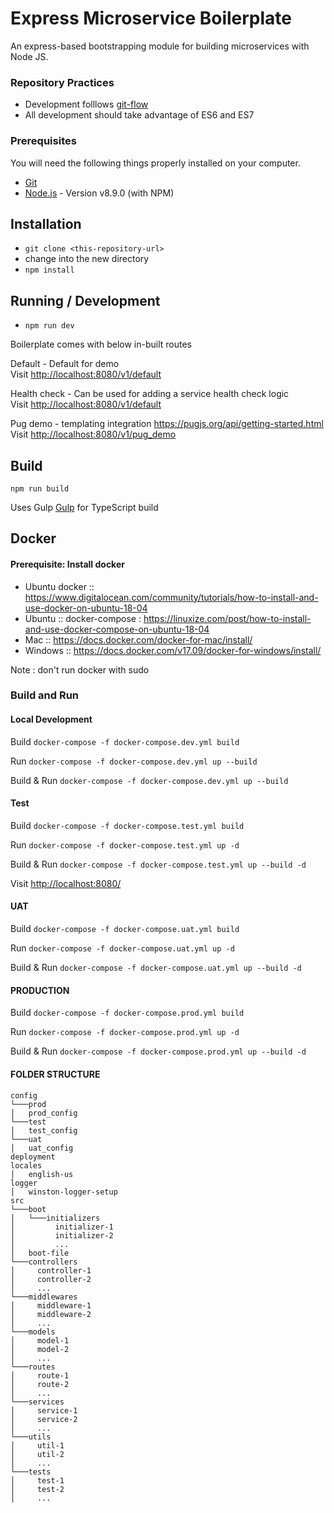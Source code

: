 # Express Microservice Boilerplate

An express-based bootstrapping module for building microservices with Node JS.

### Repository Practices ###

* Development folllows [git-flow](http://nvie.com/posts/a-successful-git-branching-model/)
* All development should take advantage of ES6 and ES7

### Prerequisites ###

You will need the following things properly installed on your computer.

* [Git](http://git-scm.com/)
* [Node.js](http://nodejs.org/) - Version v8.9.0 (with NPM)

## Installation

* `git clone <this-repository-url>`
* change into the new directory
* `npm install`

## Running / Development

* `npm run dev`

Boilerplate comes with below in-built routes 

Default - Default for demo  
Visit [http://localhost:8080/v1/default](http://localhost:8080/v1/default)

Health check - Can be used for adding a service health check logic  
Visit [http://localhost:8080/v1/default](http://localhost:8080/v1/default)

Pug demo -  templating integration https://pugjs.org/api/getting-started.html  
Visit [http://localhost:8080/v1/pug_demo](http://localhost:8080/v1/pug_demo)

## Build

`npm run build`

Uses Gulp [Gulp](https://gulpjs.com/) for TypeScript build

## Docker
#### Prerequisite: Install docker
* Ubuntu docker :: https://www.digitalocean.com/community/tutorials/how-to-install-and-use-docker-on-ubuntu-18-04
* Ubuntu :: docker-compose : https://linuxize.com/post/how-to-install-and-use-docker-compose-on-ubuntu-18-04
* Mac :: https://docs.docker.com/docker-for-mac/install/
* Windows :: https://docs.docker.com/v17.09/docker-for-windows/install/

Note : don't run docker with sudo

### Build and Run

#### Local Development

Build `docker-compose -f docker-compose.dev.yml build`

Run `docker-compose -f docker-compose.dev.yml up --build`

Build & Run `docker-compose -f docker-compose.dev.yml up --build`

#### Test

Build `docker-compose -f docker-compose.test.yml build`

Run `docker-compose -f docker-compose.test.yml up -d`

Build & Run `docker-compose -f docker-compose.test.yml up --build -d`

Visit [http://localhost:8080/](http://localhost:8080/)

#### UAT

Build `docker-compose -f docker-compose.uat.yml build`

Run `docker-compose -f docker-compose.uat.yml up -d`

Build & Run `docker-compose -f docker-compose.uat.yml up --build -d`

#### PRODUCTION

Build `docker-compose -f docker-compose.prod.yml build`

Run `docker-compose -f docker-compose.prod.yml up -d`

Build & Run `docker-compose -f docker-compose.prod.yml up --build -d`


#### FOLDER STRUCTURE

```
config
└───prod
│   prod_config
└───test
│   test_config
└───uat
│   uat_config
deployment
locales
│   english-us
logger
│   winston-logger-setup  
src
└───boot
│   └───initializers
│         initializer-1
│         initializer-2
│         ...
│   boot-file
└───controllers
│     controller-1
│     controller-2
│     ...
└───middlewares
│     middleware-1
│     middleware-2
│     ...
└───models
│     model-1
│     model-2
│     ...
└───routes
│     route-1
│     route-2
│     ...
└───services
│     service-1
│     service-2
│     ...
└───utils
│     util-1
│     util-2
│     ...
└───tests
│     test-1
│     test-2
│     ...
```
